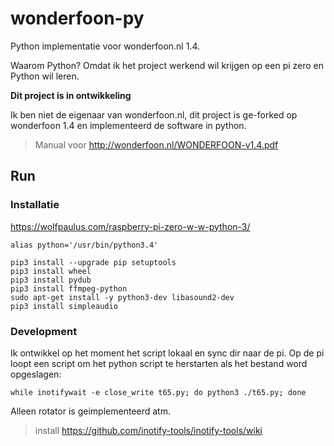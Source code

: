 # wonderfoon-py
Python implementatie voor wonderfoon.nl 1.4.

Waarom Python? Omdat ik het project werkend wil krijgen op een pi zero en Python wil leren.

__Dit project is in ontwikkeling__

Ik ben niet de eigenaar van wonderfoon.nl, dit project is ge-forked op wonderfoon 1.4 en implementeerd de software in python.

> Manual voor http://wonderfoon.nl/WONDERFOON-v1.4.pdf

## Run

### Installatie

https://wolfpaulus.com/raspberry-pi-zero-w-w-python-3/

`alias python='/usr/bin/python3.4'`

```
pip3 install --upgrade pip setuptools
pip3 install wheel
pip3 install pydub
pip3 install ffmpeg-python
sudo apt-get install -y python3-dev libasound2-dev
pip3 install simpleaudio
```

### Development

Ik ontwikkel op het moment het script lokaal en sync dir naar de pi.
Op de pi loopt een script om het python script te herstarten als het bestand word opgeslagen:

`while inotifywait -e close_write t65.py; do python3 ./t65.py; done`

Alleen rotator is geimplementeerd atm.

> install https://github.com/inotify-tools/inotify-tools/wiki